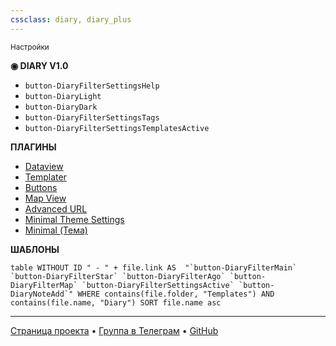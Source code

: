 ```yaml
---
cssclass: diary, diary_plus
---
```


<small class="diary__year diary__yearFirst">Настройки</small>

**◉ DIARY V1.0**

- `button-DiaryFilterSettingsHelp`
- `button-DiaryLight`
- `button-DiaryDark`
- `button-DiaryFilterSettingsTags`
- `button-DiaryFilterSettingsTemplatesActive`

**ПЛАГИНЫ**

- [Dataview](obsidian://show-plugin?id=dataview)
- [Templater](obsidian://show-plugin?id=templater-obsidian)
- [Buttons](obsidian://show-plugin?id=buttons)
- [Map View](obsidian://show-plugin?id=obsidian-map-view)
- [Advanced URL](obsidian://show-plugin?id=obsidian-advanced-uri)
- [Minimal Theme Settings](obsidian://show-plugin?id=obsidian-minimal-settings)
- [Minimal (Тема)](https://github.com/kepano/obsidian-minimal)

**ШАБЛОНЫ**

```dataview
table WITHOUT ID " - " + file.link AS  "`button-DiaryFilterMain` `button-DiaryFilterStar` `button-DiaryFilterAgo` `button-DiaryFilterMap` `button-DiaryFilterSettingsActive` `button-DiaryNoteAdd`" WHERE contains(file.folder, "Templates") AND contains(file.name, "Diary") SORT file.name asc
```

***
[Страница проекта](https://evgenytarasov.ru/diary/?utm_source=diary&utm_medium=guide&utm_campaign=v1) • [Группа в Телеграм](https://t.me/vedenie_dnevnika) • [GitHub](https://github.com/velvetwind/obsidian-diary/)
